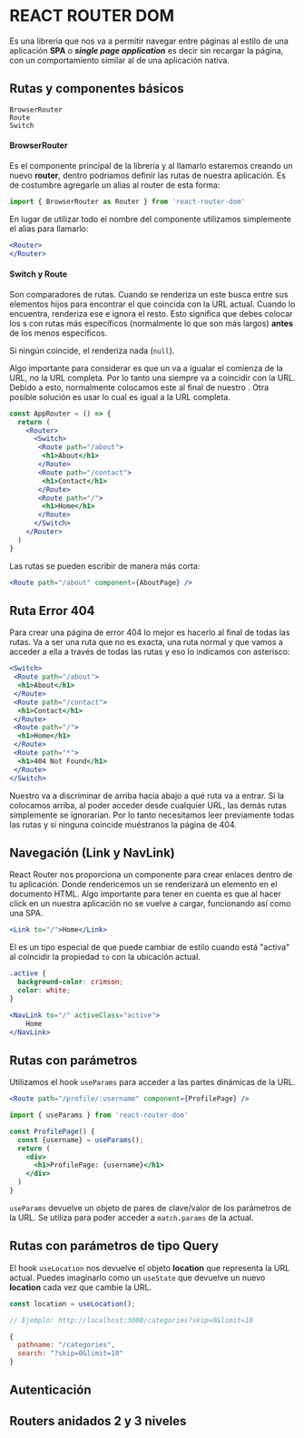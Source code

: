 # REACT ROUTER DOM

Es una librería que nos va a permitir navegar entre páginas al estilo de una aplicación **SPA** o ***single page application*** es decir sin recargar la página, con un comportamiento similar al de una aplicación nativa.



## Rutas y componentes básicos

```
BrowserRouter
Route
Switch
```

 #### BrowserRouter

Es el componente principal de la librería y al llamarlo estaremos creando un nuevo **router**, dentro podríamos definir las rutas de nuestra aplicación. Es de costumbre agregarle un alias al router de esta forma:

```jsx
import { BrowserRouter as Router } from 'react-router-dom'
```

En lugar de utilizar todo el nombre del componente utilizamos simplemente el alias para llamarlo:

```jsx
<Router>
</Router>
```



#### Switch y Route

Son comparadores de rutas. Cuando se renderiza un <Switch> este busca entre sus elementos hijos <Route> para encontrar el que coincida con la URL actual. Cuando lo encuentra, renderiza ese <Route> e ignora el resto. Esto significa que debes colocar los <Route>s con rutas más específicos (normalmente lo que son más largos) **antes** de los menos específicos.

Si ningún <Route> coincide, el <Switch> renderiza nada (`null`).

Algo importante para considerar es que un <Route path> va a igualar el comienza de la URL, no la URL completa. Por lo tanto una <Route path="/"> siempre va a coincidir con la URL. Debido a esto, normalmente colocamos este <Route> al final de nuestro <Switch>. Otra posible solución es usar <Route exact path="/"> lo cual es igual a la URL completa.

```jsx
const AppRouter = () => {
  return (   
    <Router>
      <Switch>
       <Route path="/about">
        <h1>About</h1>
       </Route>
       <Route path="/contact">
        <h1>Contact</h1>
       </Route>
       <Route path="/">
        <h1>Home</h1>
       </Route>
      </Switch>
    </Router>   
  )
}
```

Las rutas se pueden escribir de manera más corta:

```jsx
<Route path="/about" component={AboutPage} />
```



## Ruta Error 404

Para crear una página de error 404 lo mejor es hacerlo al final de todas las rutas. Va a ser una ruta que no es exacta, una ruta normal y que vamos a acceder a ella a través de todas las rutas y eso lo indicamos con asterisco:

```jsx
<Switch>
 <Route path="/about">
  <h1>About</h1>
 </Route>
 <Route path="/contact">
  <h1>Contact</h1>
 </Route>
 <Route path="/">
  <h1>Home</h1>
 </Route>
 <Route path="*">
  <h1>404 Not Found</h1>
 </Route>
</Switch>
```

Nuestro <Switch> va a discriminar de arriba hacia abajo a qué ruta va a entrar. Si la colocamos arriba, al poder acceder desde cualquier URL, las demás rutas simplemente se ignorarían. Por lo tanto necesitamos leer previamente todas las rutas y si ninguna coincide muéstranos la página de 404.



## Navegación (Link y NavLink)

React Router nos proporciona un componente <Link> para crear enlaces dentro de tu aplicación. Donde rendericemos un <Link> se renderizará un elemento <a> en el documento HTML. Algo importante para tener en cuenta es que al hacer click en un <Link> nuestra aplicación no se vuelve a cargar, funcionando así como una SPA.

```jsx
<Link to="/">Home</Link>
```

El <NavLink> es un tipo especial de <Link> que puede cambiar de estilo cuando está "activa" al coincidir la propiedad `to` con la ubicación actual.

```css
.active {
  background-color: crimson;
  color: white;
}
```

```jsx
<NavLink to="/" activeClass="active">
    Home
</NavLink>
```



## Rutas con parámetros

Utilizamos el hook `useParams` para acceder a las partes dinámicas de la URL.

```jsx
<Route path="/profile/:username" component={ProfilePage} />
```

```jsx
import { useParams } from 'react-router-dom'

const ProfilePage() {
  const {username} = useParams();
  return (
    <div>
      <h1>ProfilePage: {username}</h1>
    </div>
  )
}
```

`useParams` devuelve un objeto de pares de clave/valor de los parámetros de la URL. Se utiliza para poder acceder a `match.params` de la <Route> actual.



## Rutas con parámetros de tipo Query

El hook `useLocation` nos devuelve el objeto **location** que representa la URL actual. Puedes imaginarlo como un `useState` que devuelve un nuevo **location** cada vez que cambie la URL.

```jsx
const location = useLocation();	
```

```js
// Ejemplo: http://localhost:3000/categories?skip=0&limit=10

{
  pathname: "/categories",
  search: "?skip=0&limit=10"
}	
```







## Autenticación



## Routers anidados 2 y 3 niveles

